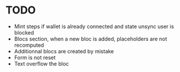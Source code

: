 # TODO

- Mint steps if wallet is already connected and state unsync user is blocked
- Blocs section, when a new bloc is added, placeholders are not recomputed
- Additionnal blocs are created by mistake
- Form is not reset
- Text overflow the bloc
  